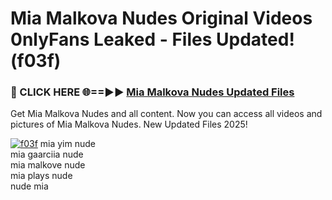 # Mia Malkova Nudes Original Videos 0nlyFans Leaked - Files Updated! (f03f)

<h3>🔴 CLICK HERE 🌐==►► <a href="https://tinyurl.com/52m3yx9h" rel="nofollow">Mia Malkova Nudes Updated Files</a></h3>

Get Mia Malkova Nudes and all content. Now you can access all videos and pictures of Mia Malkova Nudes. New Updated Files 2025!

[![f03f](https://i.imgur.com/TnHtlc8.gif)](https://tinyurl.com/52m3yx9h)
mia yim nude<br>
mia gaarciia nude<br>
mia malkove nude<br>
mia plays nude<br>
nude mia
